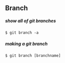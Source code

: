 Branch
------

##### show all of git branches
    $ git branch -a
    
##### making a git branch
    $ git branch [branchname]